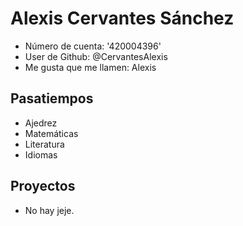 # Alexis Cervantes Sánchez

- Número de cuenta: '420004396'
- User de Github: @CervantesAlexis
- Me gusta que me llamen: Alexis

## Pasatiempos

- Ajedrez
- Matemáticas
- Literatura
- Idiomas

## Proyectos

- No hay jeje.
